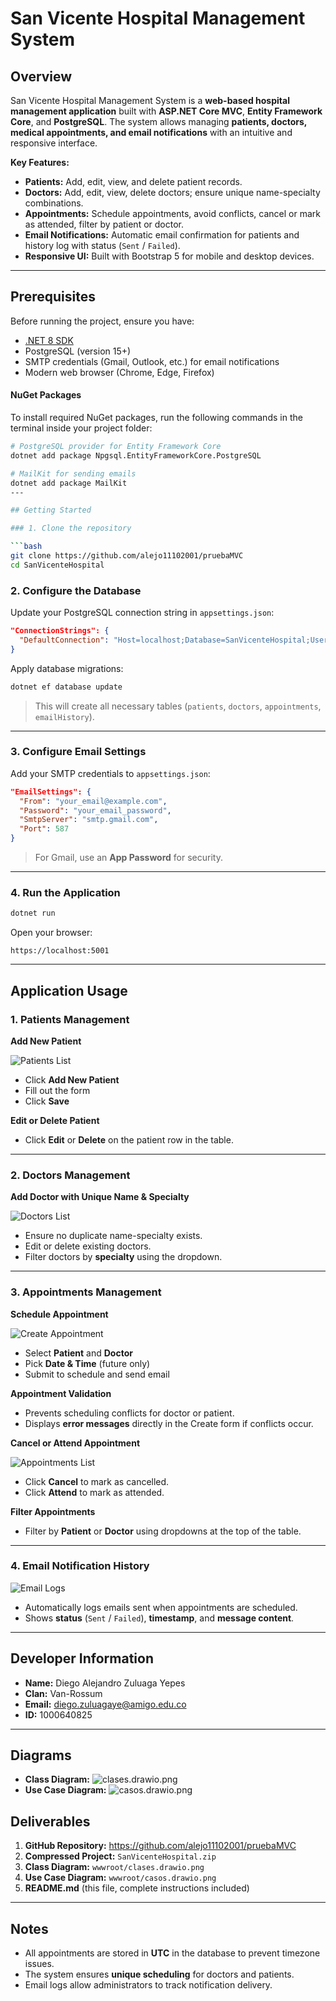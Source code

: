 # San Vicente Hospital Management System

## Overview

San Vicente Hospital Management System is a **web-based hospital management application** built with **ASP.NET Core MVC**, **Entity Framework Core**, and **PostgreSQL**. The system allows managing **patients, doctors, medical appointments, and email notifications** with an intuitive and responsive interface.

**Key Features:**

* **Patients:** Add, edit, view, and delete patient records.
* **Doctors:** Add, edit, view, delete doctors; ensure unique name-specialty combinations.
* **Appointments:** Schedule appointments, avoid conflicts, cancel or mark as attended, filter by patient or doctor.
* **Email Notifications:** Automatic email confirmation for patients and history log with status (`Sent` / `Failed`).
* **Responsive UI:** Built with Bootstrap 5 for mobile and desktop devices.

---

## Prerequisites

Before running the project, ensure you have:

* [.NET 8 SDK](https://dotnet.microsoft.com/download/dotnet/8.0)
* PostgreSQL (version 15+)
* SMTP credentials (Gmail, Outlook, etc.) for email notifications
* Modern web browser (Chrome, Edge, Firefox)

#### NuGet Packages

To install required NuGet packages, run the following commands in the terminal inside your project folder:

```bash
# PostgreSQL provider for Entity Framework Core
dotnet add package Npgsql.EntityFrameworkCore.PostgreSQL

# MailKit for sending emails
dotnet add package MailKit
---

## Getting Started

### 1. Clone the repository

```bash
git clone https://github.com/alejo11102001/pruebaMVC
cd SanVicenteHospital
```

### 2. Configure the Database

Update your PostgreSQL connection string in `appsettings.json`:

```json
"ConnectionStrings": {
  "DefaultConnection": "Host=localhost;Database=SanVicenteHospital;Username=postgres;Password=yourpassword"
}
```

Apply database migrations:

```bash
dotnet ef database update
```

> This will create all necessary tables (`patients`, `doctors`, `appointments`, `emailHistory`).

---

### 3. Configure Email Settings

Add your SMTP credentials to `appsettings.json`:

```json
"EmailSettings": {
  "From": "your_email@example.com",
  "Password": "your_email_password",
  "SmtpServer": "smtp.gmail.com",
  "Port": 587
}
```

> For Gmail, use an **App Password** for security.

---

### 4. Run the Application

```bash
dotnet run
```

Open your browser:

```
https://localhost:5001
```

---

## Application Usage

### 1. Patients Management

**Add New Patient**

![Patients List](wwwroot/patient.png)

* Click **Add New Patient**
* Fill out the form
* Click **Save**

**Edit or Delete Patient**

* Click **Edit** or **Delete** on the patient row in the table.

---

### 2. Doctors Management

**Add Doctor with Unique Name & Specialty**

![Doctors List](wwwroot/Dcotor.png)

* Ensure no duplicate name-specialty exists.
* Edit or delete existing doctors.
* Filter doctors by **specialty** using the dropdown.

---

### 3. Appointments Management

**Schedule Appointment**

![Create Appointment](wwwroot/appointment.png)

* Select **Patient** and **Doctor**
* Pick **Date & Time** (future only)
* Submit to schedule and send email

**Appointment Validation**

* Prevents scheduling conflicts for doctor or patient.
* Displays **error messages** directly in the Create form if conflicts occur.

**Cancel or Attend Appointment**

![Appointments List](wwwroot/create.png)

* Click **Cancel** to mark as cancelled.
* Click **Attend** to mark as attended.

**Filter Appointments**

* Filter by **Patient** or **Doctor** using dropdowns at the top of the table.

---

### 4. Email Notification History

![Email Logs](wwwroot/email.png)

* Automatically logs emails sent when appointments are scheduled.
* Shows **status** (`Sent` / `Failed`), **timestamp**, and **message content**.

---

## Developer Information

* **Name:** Diego Alejandro Zuluaga Yepes
* **Clan:** Van-Rossum
* **Email:** [diego.zuluagaye@amigo.edu.co](mailto:diego.zuluagaye@amigo.edu.co)
* **ID:** 1000640825

---

## Diagrams

* **Class Diagram:** ![clases.drawio.png](wwwroot/clases.drawio.png)
* **Use Case Diagram:** ![casos.drawio.png](wwwroot/casos.drawio.png)

## Deliverables

1. **GitHub Repository:** https://github.com/alejo11102001/pruebaMVC
2. **Compressed Project:** `SanVicenteHospital.zip`
3. **Class Diagram:** `wwwroot/clases.drawio.png`
4. **Use Case Diagram:** `wwwroot/casos.drawio.png`
5. **README.md** (this file, complete instructions included)

---

## Notes

* All appointments are stored in **UTC** in the database to prevent timezone issues.
* The system ensures **unique scheduling** for doctors and patients.
* Email logs allow administrators to track notification delivery.
